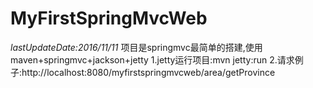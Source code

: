 # MyFirstSpringMvcWeb

  *lastUpdateDate:2016/11/11*
  项目是springmvc最简单的搭建,使用maven+springmvc+jackson+jetty
  1.jetty运行项目:mvn jetty:run
  2.请求例子:http://localhost:8080/myfirstspringmvcweb/area/getProvince
